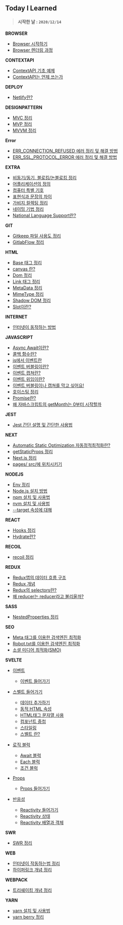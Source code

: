## Today I Learned

> #### 시작한 날 : `2020/12/14`

**BROWSER**

- [Browser 시작하기](Browser/BomVersusDom.md)
- [Browser 렌더링 과정](Browser/BrowserRenderingPath.md)

**CONTEXTAPI**

- [ContextAPI 기초 예제](ContextApi/SimpleExample.md)
- [ContextAPI는 언제 쓰는가](ContextApi/WhenContext.md)

**DEPLOY**

- [Netlify란?](Deploy/Netlify.md)

**DESIGNPATTERN**

- [MVC 정리](DesignPattern/Mvc.md)
- [MVP 정리](DesignPattern/Mvp.md)
- [MVVM 정리](DesignPattern/Mvvm.md)

**Error**

- [ERR_CONNECTION_REFUSED 에러 정리 및 해결 방법](Error/ERR_CONNECTION_REFUSED.md)
- [ERR_SSL_PROTOCOL_ERROR 에러 정리 및 해결 방법](Error/ERR_SSL_PROTOCOL_ERROR.md)

**EXTRA**

- [비동기/동기, 블로킹/논블로킹 정리](Extra/A-Sync_Non-Blocking.md)
- [어플리케이션의 정의](Extra/Application.md)
- [컴퓨터 특별 기호](Extra/ComputerSpecialSign.md)
- [표현식과 문장의 차이](Extra/ExpressionStatement.md)
- [가비지 컬렉팅 정리](Extra/GarbageCollect.md)
- [네이밍 기법 정리](Extra/Naming.md)
- [National Language Support란?](Extra/Nls.md)

**GIT**

- [Gitkeep 파일 사용도 정리](Git/Gitkeep.md)
- [GitlabFlow 정리](Git/GitlabFlow.md)

**HTML**

- [Base 태그 정리](Html/Base.md)
- [canvas 란?](Html/Canvas.md)
- [Dom 정리](Html/Dom.md)
- [Link 태그 정리](Html/Link.md)
- [MetaData 정리](Html/MetaData.md)
- [MimeType 정리](Html/MimeType.md)
- [Shadow DOM 정리](Html/ShadowDom.md)
- [Slot이란?](Html/Slot.md)

**INTERNET**

- [인터넷이 동작하는 방법](Internet/ActivityWay.Internet.md)

**JAVASCRIPT**

- [Async Await이란?](JavaScript/Concept/AsyncAwait.md)
- [콜백 함수란?](JavaScript/Concept/Callback.md)
- [js에서 이벤트란](JavaScript/Concept/Event.md)
- [이벤트 버블링이란?](JavaScript/Concept/EventBubbling.md)
- [이벤트 캡쳐란?](JavaScript/Concept/EventCapture.md)
- [이벤트 위임이란?](JavaScript/Concept/EventDelegation.md)
- [이벤트 버블링이나 캡쳐를 막고 싶어요!](JavaScript/Concept/EventStopPropagation.md)
- [호이스팅 정리](JavaScript/Concept/Hoisting.md)
- [Promise란?](JavaScript/Concept/Promise.md)
- [왜 자바스크립트의 getMonth는 0부터 시작할까](JavaScript/WhyJavascriptMonthZeroBased.md)

**JEST**

- [Jest 간단 설명 및 간단한 사용법](Jest/JestInCommon.md)

**NEXT**

- [Automatic Static Optimization 자동정적최적화란?](Next/AutomaticStaticOptimization.md)
- [getStaticProps 정리](NextJs/GetStaticProps.md)
- [Next.js 정리](Next/NextJs.md)
- [pages/ src/에 위치시키기](Next/PagesDirInSrc.md)

**NODEJS**

- [Env 정리](NodeJs/Env.md)
- [Node.js 설치 방법](NodeJs/InstallNode.md)
- [npm 설치 및 사용법](NodeJs/InstallNpm-Usage.md)
- [nvm 설치 및 사용법](NodeJs/InstallNvm-Usage.md)
- [--target 속성에 대해](NodeJs/NpmTargetArchPlatform.md)

**REACT**

- [Hooks 정리](React/Hooks.md)
- [Hydrate란?](React/Hydrate.md)

**RECOIL**

- [recoil 정리](Recoil/AboutRecoil.md)

**REDUX**

- [Redux앱의 데이터 흐름 구조](Redux/ReduxAppDataFlow.md)
- [Redux 개념](Redux/ReduxIntro.md)
- [Redux의 selectors란?](Redux/Selectors.md)
- [왜 reducer는 reducer라고 불리울까?](Redux/WhyWeCalledReducer.md)

**SASS**

- [NestedProperties 정리](Sass/NestedProperties.md)

**SEO**

- [Meta 태그를 이용한 검색엔진 최적화](Seo/MetaTag.md)
- [Robot.txt를 이용한 검색엔진 최적화](Seo/RobotTxt.md)
- [소셜 미디어 최적화(SMO)](Seo/Smo.md)

**SVELTE**

- [이벤트](Svelte/Event)

  - [이벤트 들어가기](Svelte/Event/EventIntro.md)

- [스벨트 들어가기](Svelte/Intro)

  - [데이터 추가하기](Svelte/Intro)
  - [동적 HTML 속성](Svelte/Intro/DynamicAttr.md)
  - [HTML태그 문자열 사용](Svelte/Intro/InnerHtmlTag.md)
  - [컴포넌트 중첩](Svelte/Intro/NestedComponent.md)
  - [스타일링](Svelte/Intro/Styling.md)
  - [스벨트 란?](Svelte/Intro/SvelteBasic.md)

- [로직 블럭](Svelte/LogicBlock)

  - [Await 블럭](Svelte/LogicBlock/IfBlocks.md)
  - [Each 블럭](Svelte/LogicBlock/EachBlocks.md)
  - [조건 블럭](Svelte/LogicBlock/IfBlocks.md)

- [Props](Svelte/Props)

  - [Props 들어가기](Svelte/Props/PropsIntro.md)

- [반응성](Svelte/Reactivity/)

  - [Reactivity 들어가기](Svelte/Props/Reactivity.md)
  - [Reactivity 상태](Svelte/Props/Statements.md)
  - [Reactivity 배열과 객체](Svelte/Reactivity/UpdatingArraysAndObjects.md)

**SWR**

- [SWR 정리](Swr/Intro.md.md)

**WEB**

- [인터넷이 작동하는법 정리](Web/ActivityWay.Web.md)
- [하이퍼링크 개념 정리](Web/HyperLink.md0)

**WEBPACK**

- [트리쉐이킹 개념 정리](Webpack/TreeShaking.md)

**YARN**

- [yarn 설치 및 사용법](Yarn/InstallYarn-Usage.md)
- [yarn berry 정리](Yarn/YarnBerry.md)
